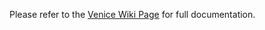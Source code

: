 

Please refer to the [Venice Wiki Page](https://github.com/venicegeo/venice/wiki/Pz-Ingest) for full documentation.
